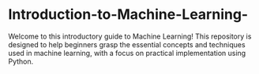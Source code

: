 # Introduction-to-Machine-Learning-
Welcome to this introductory guide to Machine Learning! This repository is designed to help beginners grasp the essential concepts and techniques used in machine learning, with a focus on practical implementation using Python.
